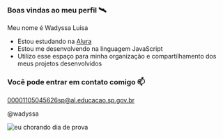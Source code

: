 ### Boas vindas ao meu perfil 🛰️

Meu nome é Wadyssa Luisa

- Estou estudando na [Alura](https://www.alura.com.br)
- Estou me desenvolvendo na linguagem JavaScript
- Utilizo esse espaço para minha organização e compartilhamento dos meus projetos desenvolvidos

### Você pode entrar em contato comigo 📫

00001105045626sp@al.educacao.sp.gov.br

@wadyssa

![eu chorando dia de prova](https://media1.tenor.com/m/Ih8bQ8iIlDUAAAAC/pikachu-sad.gif)
